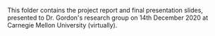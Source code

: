 This folder contains the project report and final presentation slides, presented to Dr. Gordon's research group on 14th December 2020 at Carnegie Mellon University (virtually).
